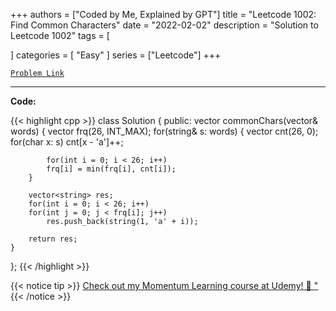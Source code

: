 
+++
authors = ["Coded by Me, Explained by GPT"]
title = "Leetcode 1002: Find Common Characters"
date = "2022-02-02"
description = "Solution to Leetcode 1002"
tags = [
    
]
categories = [
    "Easy"
]
series = ["Leetcode"]
+++



[`Problem Link`](https://leetcode.com/problems/find-common-characters/description/)

---

**Code:**

{{< highlight cpp >}}
class Solution {
public:
    vector<string> commonChars(vector<string>& words) {
        vector<int> frq(26, INT_MAX);
        for(string& s: words) {
            vector<int> cnt(26, 0);
            for(char x: s) cnt[x - 'a']++;

            for(int i = 0; i < 26; i++)
            frq[i] = min(frq[i], cnt[i]);
        }

        vector<string> res;
        for(int i = 0; i < 26; i++)
        for(int j = 0; j < frq[i]; j++)
            res.push_back(string(1, 'a' + i));

        return res;
    }
};
{{< /highlight >}}



{{< notice tip >}}
[Check out my Momentum Learning course at Udemy! 🚀 "](https://www.udemy.com/course/blind-75-the-data-structures-and-algorithms-essentials/)
{{< /notice >}}


